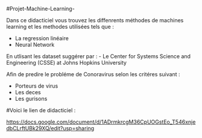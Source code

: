 #Projet-Machine-Learning-

Dans ce didacticiel vous trouvez les diffenrents méthodes de machines learning et les methodes utilisées tels que : 

* La regression linéaire 
* Neural Network 

En utlisant les dataset suggérer par : 
               - Le Center for Systems Science and Engineering (CSSE) at Johns Hopkins University

 Afin de predire le probléme de Conoravirus selon les critéres suivant : 
 * Porteurs de virus 
 * Les deces 
 * Les gurisons 
 
 #Voici le lien de didacticiel :

https://docs.google.com/document/d/1ADrmkrcgM36CpUOGstEo_T546xnjedbCLrftUBk29XQ/edit?usp=sharing 
